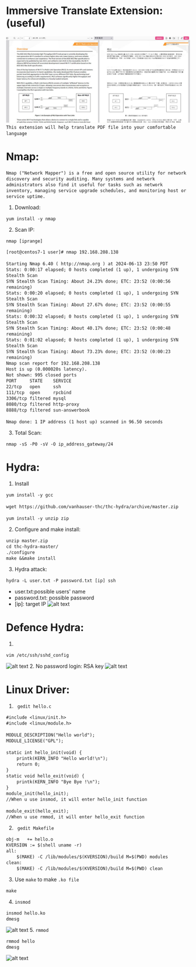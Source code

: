 # Immersive Translate Extension: (useful)
![alt text](image.png)
``` This extension will help translate PDF file into your comfortable language ```
# Nmap:
```
Nmap ("Network Mapper") is a free and open source utility for network discovery and security auditing. Many systems and network administrators also find it useful for tasks such as network inventory, managing service upgrade schedules, and monitoring host or service uptime.
```
1. Download:
```
yum install -y nmap 
```
2. Scan IP:
```
nmap [iprange]
```
```
[root@centos7-1 user]# nmap 192.168.208.138

Starting Nmap 6.40 ( http://nmap.org ) at 2024-06-13 23:50 PDT
Stats: 0:00:17 elapsed; 0 hosts completed (1 up), 1 undergoing SYN Stealth Scan
SYN Stealth Scan Timing: About 24.23% done; ETC: 23:52 (0:00:56 remaining)
Stats: 0:00:20 elapsed; 0 hosts completed (1 up), 1 undergoing SYN Stealth Scan
SYN Stealth Scan Timing: About 27.67% done; ETC: 23:52 (0:00:55 remaining)
Stats: 0:00:32 elapsed; 0 hosts completed (1 up), 1 undergoing SYN Stealth Scan
SYN Stealth Scan Timing: About 40.17% done; ETC: 23:52 (0:00:48 remaining)
Stats: 0:01:02 elapsed; 0 hosts completed (1 up), 1 undergoing SYN Stealth Scan
SYN Stealth Scan Timing: About 73.23% done; ETC: 23:52 (0:00:23 remaining)
Nmap scan report for 192.168.208.138
Host is up (0.000020s latency).
Not shown: 995 closed ports
PORT     STATE    SERVICE
22/tcp   open     ssh
111/tcp  open     rpcbind
3306/tcp filtered mysql
8080/tcp filtered http-proxy
8888/tcp filtered sun-answerbook

Nmap done: 1 IP address (1 host up) scanned in 96.50 seconds

```
3. Total Scan:
```
nmap -sS -P0 -sV -O ip_address_gateway/24
```
# Hydra:
1. Install
```
yum install -y gcc

wget https://github.com/vanhauser-thc/thc-hydra/archive/master.zip

yum install -y unzip zip
```
2. Configure and make install:
```
unzip master.zip
cd thc-hydra-master/
./configure
make &&make install
```
3. Hydra attack:
```
hydra -L user.txt -P password.txt [ip] ssh
```
* user.txt:possible users' name
* password.txt: possible password
* [ip]: target IP
![alt text](image-1.png)

# Defence Hydra:
1. 
```
vim /etc/ssh/sshd_config
```
![alt text](image-2.png)
2. No password login: RSA key
![alt text](image-3.png)

# Linux Driver:
1. ``` gedit hello.c```
```
#include <linux/init.h>
#include <linux/module.h>

MODULE_DESCRIPTION("Hello world");
MODULE_LICENSE("GPL");

static int hello_init(void) {
    printk(KERN_INFO "Hello world!\n");
    return 0;
}
static void hello_exit(void) {
    printk(KERN_INFO "Bye Bye !\n");
}
module_init(hello_init);
//When u use insmod, it will enter hello_init function

module_exit(hello_exit);
//When u use rmmod, it will enter hello_exit function
```
2. ``` gedit Makefile```
```
obj-m	+= hello.o
KVERSION := $(shell uname -r)
all:
	$(MAKE) -C /lib/modules/$(KVERSION)/build M=$(PWD) modules
clean:
	$(MAKE) -C /lib/modules/$(KVERSION)/build M=$(PWD) clean
```
3. Use ```make``` to make ```.ko file```
```
make
```
4. ```insmod```
```
insmod hello.ko
dmesg
```
![alt text](image-4.png)
5. ```rmmod```
```
rmmod hello
dmesg
```
![alt text](image-5.png)